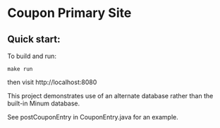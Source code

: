 Coupon Primary Site
==========================

Quick start:
------------

To build and run:  

```shell
make run
```

then visit http://localhost:8080


This project demonstrates use of an alternate database rather than the built-in Minum database.

See postCouponEntry in CouponEntry.java for an example.